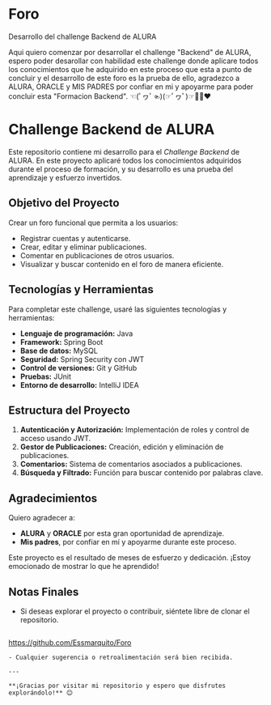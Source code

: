 # Foro
Desarrollo del challenge Backend de ALURA 

Aqui quiero comenzar por desarrollar el challenge "Backend" de ALURA, espero poder desarollar con habilidad
este challenge donde aplicare todos los conocimientos que he adquirido en este proceso que esta a punto de concluir
y el desarrollo de este foro es la prueba de ello, agradezco a ALURA, ORACLE y  MIS PADRES por confiar en  mi y
apoyarme para poder concluir esta "Formacion Backend". ☜(ﾟヮﾟ☜)(☞ﾟヮﾟ)☞💚💛❤

# Challenge Backend de ALURA

Este repositorio contiene mi desarrollo para el *Challenge Backend* de ALURA. En este proyecto aplicaré todos los conocimientos adquiridos durante el proceso de formación, y su desarrollo es una prueba del aprendizaje y esfuerzo invertidos.

## Objetivo del Proyecto

Crear un foro funcional que permita a los usuarios:
- Registrar cuentas y autenticarse.
- Crear, editar y eliminar publicaciones.
- Comentar en publicaciones de otros usuarios.
- Visualizar y buscar contenido en el foro de manera eficiente.

## Tecnologías y Herramientas

Para completar este challenge, usaré las siguientes tecnologías y herramientas:

- **Lenguaje de programación:** Java
- **Framework:** Spring Boot
- **Base de datos:** MySQL
- **Seguridad:** Spring Security con JWT
- **Control de versiones:** Git y GitHub
- **Pruebas:** JUnit
- **Entorno de desarrollo:** IntelliJ IDEA

## Estructura del Proyecto

1. **Autenticación y Autorización:** Implementación de roles y control de acceso usando JWT.
2. **Gestor de Publicaciones:** Creación, edición y eliminación de publicaciones.
3. **Comentarios:** Sistema de comentarios asociados a publicaciones.
4. **Búsqueda y Filtrado:** Función para buscar contenido por palabras clave.

## Agradecimientos

Quiero agradecer a:
- **ALURA** y **ORACLE** por esta gran oportunidad de aprendizaje.
- **Mis padres**, por confiar en mí y apoyarme durante este proceso.

Este proyecto es el resultado de meses de esfuerzo y dedicación. ¡Estoy emocionado de mostrar lo que he aprendido!

## Notas Finales

- Si deseas explorar el proyecto o contribuir, siéntete libre de clonar el repositorio.
   ```bash
 https://github.com/Essmarquito/Foro
   ```
- Cualquier sugerencia o retroalimentación será bien recibida.

---

**¡Gracias por visitar mi repositorio y espero que disfrutes explorándolo!** 😊


